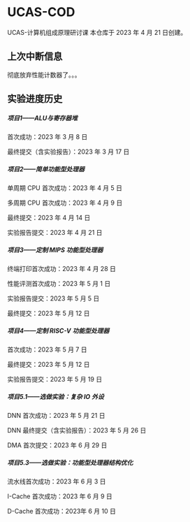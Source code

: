 # UCAS-COD
UCAS-计算机组成原理研讨课
本仓库于 2023 年 4 月 21 日创建。

## 上次中断信息

彻底放弃性能计数器了。。。

## 实验进度历史

##### 项目1——ALU与寄存器堆

首次成功：2023 年 3 月 8 日

最终提交（含实验报告）：2023 年 3 月 17 日

##### 项目2——简单功能型处理器

单周期 CPU 首次成功：2023 年 4 月 5 日

多周期 CPU 首次成功：2023 年 4 月 9 日

最终提交：2023 年 4 月 14 日

实验报告提交：2023 年 4 月 21 日

##### 项目3——定制 MIPS 功能型处理器

终端打印首次成功：2023 年 4 月 28 日

性能评测首次成功：2023 年 5 月 1 日

实验报告提交：2023 年 5 月 5 日

最终提交：2023 年 5 月 12 日

##### 项目4——定制 RISC-V 功能型处理器

首次成功：2023 年 5 月 7 日

最终提交：2023 年 5 月 12 日

实验报告提交：2023 年 5 月 19 日

##### 项目5.1——选做实验：复杂 IO 外设

DNN 首次成功：2023 年 5 月 21 日

DNN 最终提交（含实验报告）：2023 年 5 月 26 日

DMA 首次提交：2023 年 6 月 29 日

##### 项目5.3——选做实验：功能型处理器结构优化

流水线首次成功：2023 年 6 月 3 日

I-Cache 首次成功：2023 年 6 月 9 日

D-Cache 首次成功：2023年 6 月 10 日

